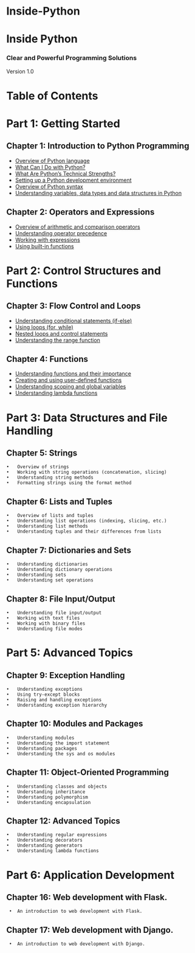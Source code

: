 # Inside-Python

# Inside Python

### Clear and Powerful Programming Solutions
Version 1.0

# Table of Contents

# Part 1: Getting Started
## Chapter 1: Introduction to Python Programming
   * [Overview of Python language](https://www.github.com/satishsalyal/Inside-Python/blob/main/Overview%20of%20Python%20language.md)    
   * [What Can I Do with Python?](https://github.com/satishsalyal/Inside-Python/blob/main/What%20Can%20I%20Do%20with%20Python%3F.md) 
   * [What Are Python’s Technical Strengths?](https://github.com/satishsalyal/Inside-Python/blob/main/What%20Are%20Python%E2%80%99s%20Technical%20Strengths%3F.md)
   * [Setting up a Python development environment](https://github.com/satishsalyal/Inside-Python/blob/main/Setting%20up%20a%20Python%20development%20environment.md)
   * [Overview of Python syntax](https://github.com/satishsalyal/Inside-Python/blob/main/Overview%20of%20Python%20syntax.md)
   * [Understanding variables, data types and data structures in Python](https://github.com/satishsalyal/Inside-Python/blob/main/Understanding%20variables%2C%20data%20types%20and%20data%20structures%20in%20Python.md)
   
   
       
## Chapter 2: Operators and Expressions
   * [Overview of arithmetic and comparison operators](https://github.com/satishsalyal/Inside-Python/blob/main/arithmetic%20and%20comparison%20operators.md)
   * [Understanding operator precedence](https://github.com/satishsalyal/Inside-Python/blob/main/Understanding%20operator%20precedence.md)
   * [Working with expressions](https://github.com/satishsalyal/Inside-Python/blob/main/working%20with%20expressions%20in%20Python.md)
   * [Using built-in functions](https://github.com/satishsalyal/Inside-Python/blob/main/built-in%20functions%20in%20Python.md)
    
        
# Part 2: Control Structures and Functions    
## Chapter 3: Flow Control and Loops
   * [Understanding conditional statements (if-else)](https://github.com/satishsalyal/Inside-Python/blob/main/Understanding%20conditional%20statements.md)
   * [Using loops (for, while)](https://github.com/satishsalyal/Inside-Python/blob/main/Using%20loops%20(for%2C%20while).md)
   * [Nested loops and control statements](https://github.com/satishsalyal/Inside-Python/blob/main/Nested%20loops%20and%20control%20statements.md)
   * [Understanding the range function](https://github.com/satishsalyal/Inside-Python/blob/main/Understanding%20the%20range%20function.md)
    
     
## Chapter 4: Functions

  * [Understanding functions and their importance](https://github.com/satishsalyal/Inside-Python/blob/main/Understanding%20Functions%20and%20Their%20Importance.md)
  * [Creating and using user-defined functions](https://github.com/satishsalyal/Inside-Python/blob/main/Creating%20and%20using%20user-defined%20functions.md)
  * [Understanding scoping and global variables](https://github.com/satishsalyal/Inside-Python/blob/main/Creating%20and%20using%20user-defined%20functions.md)
  * [Understanding lambda functions](https://github.com/satishsalyal/Inside-Python/blob/main/Creating%20and%20using%20user-defined%20functions.md)

# Part 3: Data Structures and File Handling
## Chapter 5: Strings
    •	Overview of strings
    •	Working with string operations (concatenation, slicing)
    •	Understanding string methods
    •	Formatting strings using the format method
    
## Chapter 6: Lists and Tuples
    •	Overview of lists and tuples
    •	Understanding list operations (indexing, slicing, etc.)
    •	Understanding list methods
    •	Understanding tuples and their differences from lists
    
## Chapter 7: Dictionaries and Sets
    •	Understanding dictionaries
    •	Understanding dictionary operations
    •	Understanding sets
    •	Understanding set operations
    
## Chapter 8: File Input/Output
    •	Understanding file input/output
    •	Working with text files
    •	Working with binary files
    •	Understanding file modes

# Part 5: Advanced Topics
## Chapter 9: Exception Handling
    •	Understanding exceptions
    •	Using try-except blocks
    •	Raising and handling exceptions
    •	Understanding exception hierarchy
    
## Chapter 10: Modules and Packages
    •	Understanding modules
    •	Understanding the import statement
    •	Understanding packages
    •	Understanding the sys and os modules
    
## Chapter 11: Object-Oriented Programming
    •	Understanding classes and objects
    •	Understanding inheritance
    •	Understanding polymorphism
    •	Understanding encapsulation
    
## Chapter 12: Advanced Topics
    •	Understanding regular expressions
    •	Understanding decorators
    •	Understanding generators
    •	Understanding lambda functions

# Part 6: Application Development
## Chapter 16: Web development with Flask.
     •	An introduction to web development with Flask.
## Chapter 17: Web development with Django. 
     •	An introduction to web development with Django.
